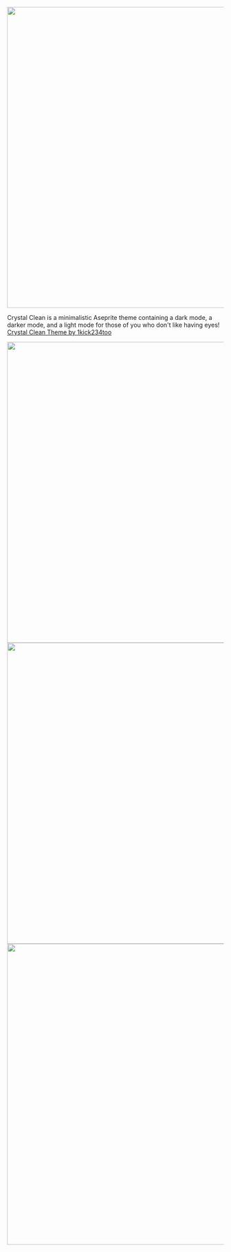 <img src="https://i.imgur.com/omYydHX.png" width="700px" /><a>

Crystal Clean is a minimalistic Aseprite theme containing a dark mode, a darker mode, and a light mode for those of you who don't like having eyes!
<a href="https://github.com/1kick234too/Crystal-Clean/blob/main/crystal-clean.zip">Crystal Clean Theme by 1kick234too<br>

<img src="https://i.imgur.com/5JVZidj.png" width="700px" /><a>
<img src="https://i.imgur.com/IjiNjjn.png" width="700px" /><a>
<img src="https://i.imgur.com/21FuUc1.png" width="700px" /><a>
